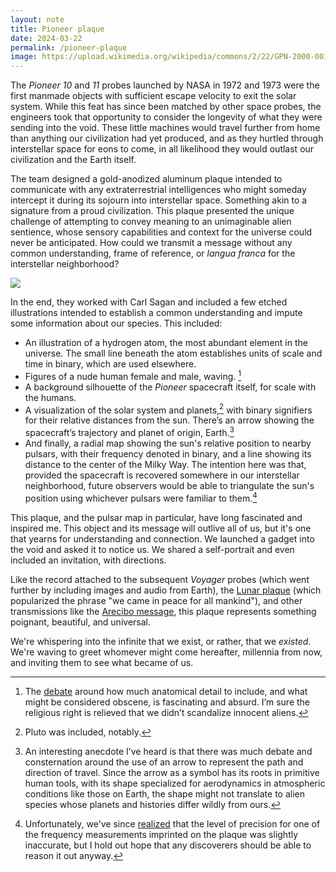 ```yaml
---
layout: note
title: Pioneer plaque
date: 2024-03-22
permalink: /pioneer-plaque
image: https://upload.wikimedia.org/wikipedia/commons/2/22/GPN-2000-001621-x.jpg
---
```


The *Pioneer 10* and *11* probes launched by NASA in 1972 and 1973 were the first manmade objects with sufficient escape velocity to exit the solar system. While this feat has since been matched by other space probes, the engineers took that opportunity to consider the longevity of what they were sending into the void. These little machines would travel further from home than anything our civilization had yet produced, and as they hurtled through interstellar space for eons to come, in all likelihood they would outlast our civilization and the Earth itself.

The team designed a gold-anodized aluminum plaque intended to communicate with any extraterrestrial intelligences who might someday intercept it during its sojourn into interstellar space. Something akin to a signature from a proud civilization. This plaque presented the unique challenge of attempting to convey meaning to an unimaginable alien sentience, whose sensory capabilities and context for the universe could never be anticipated. How could we transmit a message without any common understanding, frame of reference, or *langua franca* for the interstellar neighborhood?

![](https://upload.wikimedia.org/wikipedia/commons/4/4f/Pioneer_plaque_sun.svg)

In the end, they worked with Carl Sagan and included a few etched illustrations intended to establish a common understanding and impute some information about our species. This included:

- An illustration of a hydrogen atom, the most abundant element in the universe. The small line beneath the atom establishes units of scale and time in binary, which are used elsewhere.
- Figures of a nude human female and male, waving. [^1]
- A background silhouette of the *Pioneer* spacecraft itself, for scale with the humans.
- A visualization of the solar system and planets,[^2] with binary signifiers for their relative distances from the sun. There’s an arrow showing the spacecraft’s trajectory and planet of origin, Earth.[^3]
- And finally, a radial map showing the sun's relative position to nearby pulsars, with their frequency denoted in binary, and a line showing its distance to the center of the Milky Way. The intention here was that, provided the spacecraft is recovered somewhere in our interstellar neighborhood, future observers would be able to triangulate the sun's position using whichever pulsars were familiar to them.[^4]

This plaque, and the pulsar map in particular, have long fascinated and inspired me. This object and its message will outlive all of us, but it's one that yearns for understanding and connection. We launched a gadget into the void and asked it to notice us. We shared a self-portrait and even included an invitation, with directions.

Like the record attached to the subsequent *Voyager* probes (which went further by including images and audio from Earth), the [Lunar plaque](https://en.wikipedia.org/wiki/Lunar_plaque) (which popularized the phrase "we came in peace for all mankind"), and other transmissions like the [Arecibo message](https://en.wikipedia.org/wiki/Arecibo_message), this plaque represents something poignant, beautiful, and universal. 

We're whispering into the infinite that we exist, or rather, that we *existed*. We're waving to greet whomever might come hereafter, millennia from now, and inviting them to see what became of us. 

[^1]: The [debate](https://en.wikipedia.org/wiki/Pioneer_plaque#Figures_of_a_man_and_a_woman) around how much anatomical detail to include, and what might be considered obscene, is fascinating and absurd. I’m sure the religious right is relieved that we didn’t scandalize innocent aliens.
[^2]: Pluto was included, notably.
[^3]: An interesting anecdote I’ve heard is that there was much debate and consternation around the use of an arrow to represent the path and direction of travel. Since the arrow as a symbol has its roots in primitive human tools, with its shape specialized for aerodynamics in atmospheric conditions like those on Earth, the shape might not translate to alien species whose planets and histories differ wildly from ours.
[^4]: Unfortunately, we've since [realized](https://en.wikipedia.org/wiki/Pioneer_plaque#Sun_and_galactic_landmarks) that the level of precision for one of the frequency measurements imprinted on the plaque was slightly inaccurate, but I hold out hope that any discoverers should be able to reason it out anyway.